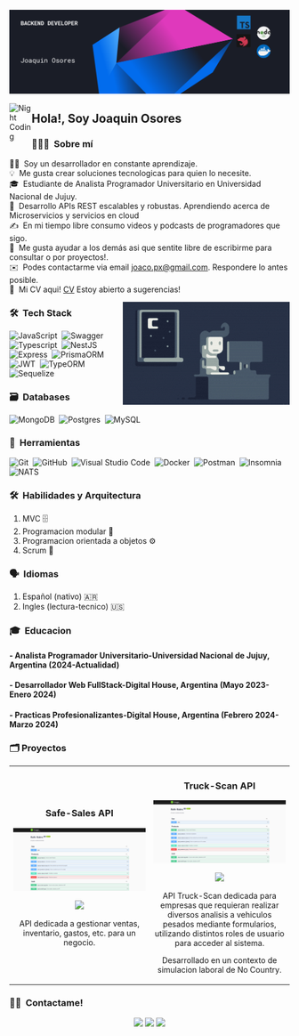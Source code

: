 ![Joaquin Banner](https://raw.githubusercontent.com/kamaleon19/kamaleon19/main/assets/banner-github.png)

<img alt="Night Coding" src="./assets/Hand%20Wave.gif" width='40' align="left"/><h2 align="left">Hola!, Soy Joaquin Osores</h2>

<!-- ## 👋 &nbsp;Hola! Soy Joaquin Osores -->

### 👨🏻‍💻 &nbsp;Sobre mí

👨‍💻 &nbsp;Soy un desarrollador en constante aprendizaje.\
💡 &nbsp;Me gusta crear soluciones tecnologicas para quien lo necesite.\
🎓 &nbsp;Estudiante de Analista Programador Universitario en Universidad Nacional de Jujuy.\
🌱 &nbsp;Desarrollo APIs REST escalables y robustas. Aprendiendo acerca de Microservicios y servicios en cloud\
✍️ &nbsp;En mi tiempo libre consumo videos y podcasts de programadores que sigo.\
💬 &nbsp;Me gusta ayudar a los demás asi que sentite libre de escribirme para consultar o por proyectos!.\
✉️ &nbsp;Podes contactarme via email joaco.px@gmail.com. Respondere lo antes posible.\
📄 &nbsp;Mi CV aqui! [CV](https://drive.google.com/file/d/1PHXvmva9xv9frUTZeWW_UYAiUxb_0_f3/view?usp=drive_link) Estoy abierto a sugerencias!


<img alt="Night Coding" src="https://raw.githubusercontent.com/AVS1508/AVS1508/master/assets/Night-Coding.gif" align="right"/>

### 🛠 &nbsp;Tech Stack

![JavaScript](https://img.shields.io/badge/javascript-%23323330.svg?style=for-the-badge&logo=javascript&logoColor=%23F7DF1E)&nbsp;
![Swagger](https://img.shields.io/badge/-Swagger-%23Clojure?style=for-the-badge&logo=swagger&logoColor=white)&nbsp;
![Typescript](https://img.shields.io/badge/TypeScript-3178C6?style=for-the-badge&logo=typescript&logoColor=white)&nbsp;
![NestJS](https://img.shields.io/badge/nestjs-E0234E?style=for-the-badge&logo=nestjs&logoColor=white)&nbsp;
![Express](https://img.shields.io/badge/express.js-000000?style=for-the-badge&logo=express&logoColor=white)&nbsp;
![PrismaORM](https://img.shields.io/badge/Prisma-3982CE?style=for-the-badge&logo=Prisma&logoColor=white)&nbsp;
![JWT](https://img.shields.io/badge/JWT-black?style=for-the-badge&logo=JSON%20web%20tokens)&nbsp;
![TypeORM](https://img.shields.io/badge/TypeORM-white?style=for-the-badge)&nbsp;
![Sequelize](https://img.shields.io/badge/-Sequelize-52B0E7?style=for-the-badge&logo=sequelize&labelColor=52B0E7&logoColor=FFF)&nbsp;


### 🗃 &nbsp;Databases


![MongoDB](https://img.shields.io/badge/MongoDB-%234ea94b.svg?style=for-the-badge&logo=mongodb&logoColor=white)&nbsp;
![Postgres](https://img.shields.io/badge/postgres-%23316192.svg?style=for-the-badge&logo=postgresql&logoColor=white)&nbsp;
![MySQL](https://img.shields.io/badge/MySQL-4479A1?style=for-the-badge&logo=mysql&logoColor=white)&nbsp;


### 🧰 &nbsp;Herramientas

![Git](https://img.shields.io/badge/git-%23F05033.svg?style=for-the-badge&logo=git&logoColor=white)&nbsp;
![GitHub](https://img.shields.io/badge/github-%23121011.svg?style=for-the-badge&logo=github&logoColor=white)&nbsp;
![Visual Studio Code](https://img.shields.io/badge/Visual%20Studio%20Code-0078d7.svg?style=for-the-badge&logo=visual-studio-code&logoColor=white)&nbsp;
![Docker](https://img.shields.io/badge/Docker-2496ED?logo=docker&logoColor=white&style=for-the-badge)&nbsp;
![Postman](https://img.shields.io/badge/Postman-FF6C37?style=for-the-badge&logo=Postman&logoColor=white)&nbsp;
![Insomnia](https://img.shields.io/badge/Insomnia-4000BF?logo=insomnia&logoColor=white&style=for-the-badge)&nbsp;
![NATS](https://img.shields.io/badge/NATS-green?style=for-the-badge)&nbsp;


### 🛠️ &nbsp;Habilidades y Arquitectura
1. MVC 🗄️
2. Programacion modular 💾
3. Programacion orientada a objetos ⚙️
4. Scrum 📝

### 🗣️ &nbsp;Idiomas
1. Español (nativo) 🇦🇷
2. Ingles (lectura-tecnico) 🇺🇸

### 🎓 &nbsp;Educacion
#### -&nbsp;Analista Programador Universitario-Universidad Nacional de Jujuy, Argentina (2024-Actualidad)
#### -&nbsp;Desarrollador Web FullStack-Digital House, Argentina (Mayo 2023-Enero 2024)
#### -&nbsp;Practicas Profesionalizantes-Digital House, Argentina (Febrero 2024- Marzo 2024)


### 🗂️ Proyectos

<table>
<tr>
<td width="50%">
<h3 align="center">Safe-Sales API</h3>
<div align="center">
<a href="https://github.com/kamaleon19/Safe-Sales-API" target="_blank"><img src="https://raw.githubusercontent.com/kamaleon19/kamaleon19/main/assets/safe-sales.png" width="400" alt="API para gestion de ventas"></a>
<p>
<a href="https://github.com/kamaleon19/Safe-Sales-API" target="_blank">
<img src="https://img.shields.io/badge/CÓDIGO-ff9?style=for-the-badge&logo=github&logoColor=black">
</a>
</a>
</p>
<p>API dedicada a gestionar ventas, inventario, gastos, etc. para un negocio.</p>
</div>
                                                                                      


<td width="50%">
<h3 align="center">Truck-Scan API</h3>
<div align="center">
<a href="https://github.com/No-Country-simulation/c24-69-webApp" target="_blank"><img src="https://raw.githubusercontent.com/kamaleon19/kamaleon19/main/assets/safe-sales.png" width="400" alt="API para gestion de ventas"></a>
<p>
<a href="https://github.com/No-Country-simulation/c24-69-webApp" target="_blank">
<img src="https://img.shields.io/badge/CÓDIGO-ff9?style=for-the-badge&logo=github&logoColor=black">
</a>
</a>
</p>
<p>API Truck-Scan dedicada para empresas que requieran realizar diversos analisis a vehiculos pesados mediante formularios, utilizando distintos roles de usuario para acceder al sistema. </p>
<p>Desarrollado en un contexto de simulacion laboral de No Country. </p>
</div>
                                                                                      
</td>
</table>  


### 🤝🏻 &nbsp;Contactame!

<p align="center">
<a href="https://www.linkedin.com/in/joaqu%C3%ADn-osores-710586165/"><img src="https://img.shields.io/badge/LinkedIn-blue?logo=linkedin&logoColor=white&style=for-the-badge"/></a>
<a href="mailto:joaco.px@gmail.com"><img src="https://img.shields.io/badge/Gmail-D14836?style=for-the-badge&logo=gmail&logoColor=white"/></a>
<a href="https://wa.link/uenz41"><img src="https://img.shields.io/badge/WhatsApp-25D366?style=for-the-badge&logo=whatsapp&logoColor=white"/></a>
</p>


